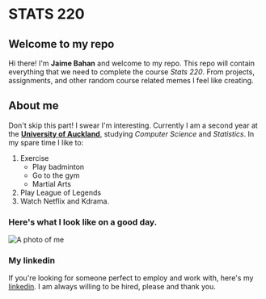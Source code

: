# STATS 220
## Welcome to my repo
Hi there! I'm **Jaime Bahan** and welcome to my repo. This repo will contain everything that we need to complete the course *Stats 220*. From projects, assignments, and other random course related memes I feel like creating. 

## About me
Don't skip this part! I swear I'm interesting.
Currently I am a second year at the [**University of Auckland**](https://www.auckland.ac.nz/en.html), studying *Computer Science* and *Statistics*.
In my spare time I like to: 
1. Exercise
   * Play badminton
   * Go to the gym
   * Martial Arts
2. Play League of Legends
3. Watch Netflix and Kdrama.

### Here's what I look like on a good day. 
![A photo of me](https://cdn.openart.ai/uploads/image_O9t8RPAv_1691540924350_512.webp)

### My linkedin
If you're looking for someone perfect to employ and work with, here's my [linkedin](www.linkedin.com/in/jaime-bahan-67794b177). I am always willing to be hired, please and thank you.



